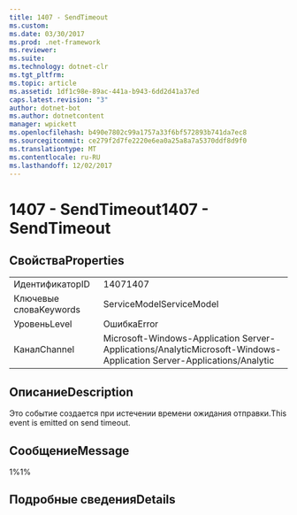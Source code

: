```yaml
---
title: 1407 - SendTimeout
ms.custom: 
ms.date: 03/30/2017
ms.prod: .net-framework
ms.reviewer: 
ms.suite: 
ms.technology: dotnet-clr
ms.tgt_pltfrm: 
ms.topic: article
ms.assetid: 1df1c98e-89ac-441a-b943-6dd2d41a37ed
caps.latest.revision: "3"
author: dotnet-bot
ms.author: dotnetcontent
manager: wpickett
ms.openlocfilehash: b490e7802c99a1757a33f6bf572893b741da7ec8
ms.sourcegitcommit: ce279f2d7fe2220e6ea0a25a8a7a5370ddf8d9f0
ms.translationtype: MT
ms.contentlocale: ru-RU
ms.lasthandoff: 12/02/2017
---
```

# <a name="1407---sendtimeout"></a><span data-ttu-id="b7e59-102">1407 - SendTimeout</span><span class="sxs-lookup"><span data-stu-id="b7e59-102">1407 - SendTimeout</span></span>
## <a name="properties"></a><span data-ttu-id="b7e59-103">Свойства</span><span class="sxs-lookup"><span data-stu-id="b7e59-103">Properties</span></span>  
  
|||  
|-|-|  
|<span data-ttu-id="b7e59-104">Идентификатор</span><span class="sxs-lookup"><span data-stu-id="b7e59-104">ID</span></span>|<span data-ttu-id="b7e59-105">1407</span><span class="sxs-lookup"><span data-stu-id="b7e59-105">1407</span></span>|  
|<span data-ttu-id="b7e59-106">Ключевые слова</span><span class="sxs-lookup"><span data-stu-id="b7e59-106">Keywords</span></span>|<span data-ttu-id="b7e59-107">ServiceModel</span><span class="sxs-lookup"><span data-stu-id="b7e59-107">ServiceModel</span></span>|  
|<span data-ttu-id="b7e59-108">Уровень</span><span class="sxs-lookup"><span data-stu-id="b7e59-108">Level</span></span>|<span data-ttu-id="b7e59-109">Ошибка</span><span class="sxs-lookup"><span data-stu-id="b7e59-109">Error</span></span>|  
|<span data-ttu-id="b7e59-110">Канал</span><span class="sxs-lookup"><span data-stu-id="b7e59-110">Channel</span></span>|<span data-ttu-id="b7e59-111">Microsoft-Windows-Application Server-Applications/Analytic</span><span class="sxs-lookup"><span data-stu-id="b7e59-111">Microsoft-Windows-Application Server-Applications/Analytic</span></span>|  
  
## <a name="description"></a><span data-ttu-id="b7e59-112">Описание</span><span class="sxs-lookup"><span data-stu-id="b7e59-112">Description</span></span>  
 <span data-ttu-id="b7e59-113">Это событие создается при истечении времени ожидания отправки.</span><span class="sxs-lookup"><span data-stu-id="b7e59-113">This event is emitted on send timeout.</span></span>  
  
## <a name="message"></a><span data-ttu-id="b7e59-114">Сообщение</span><span class="sxs-lookup"><span data-stu-id="b7e59-114">Message</span></span>  
 <span data-ttu-id="b7e59-115">1%</span><span class="sxs-lookup"><span data-stu-id="b7e59-115">1%</span></span>  
  
## <a name="details"></a><span data-ttu-id="b7e59-116">Подробные сведения</span><span class="sxs-lookup"><span data-stu-id="b7e59-116">Details</span></span>
